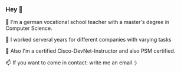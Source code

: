 ### Hey 👋

💬 I'm a german vocational school teacher with a master's degree in Computer Science.

💬 I worked serveral years for different companies with varying tasks 

💬 Also I'm a certified Cisco-DevNet-Instructor and also PSM certified.

📫 If you want to come in contact: write me an email :)

